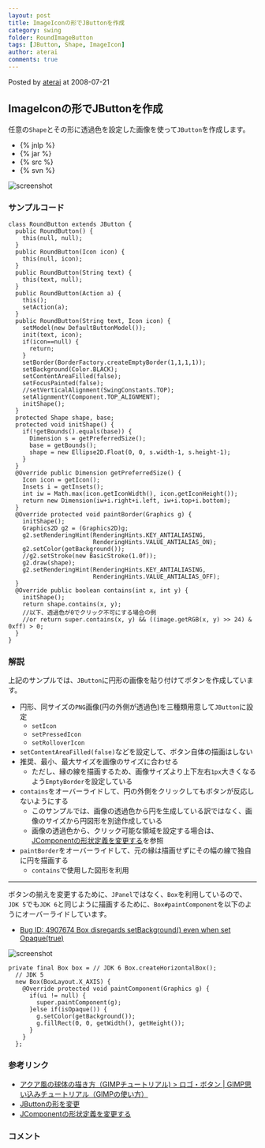 ```yaml
---
layout: post
title: ImageIconの形でJButtonを作成
category: swing
folder: RoundImageButton
tags: [JButton, Shape, ImageIcon]
author: aterai
comments: true
---
```


Posted by [aterai](http://terai.xrea.jp/aterai.html) at 2008-07-21

## ImageIconの形でJButtonを作成
任意の`Shape`とその形に透過色を設定した画像を使って`JButton`を作成します。

- {% jnlp %}
- {% jar %}
- {% src %}
- {% svn %}

<!-- dummy comment line for breaking list -->

![screenshot](https://lh6.googleusercontent.com/_9Z4BYR88imo/TQTSO4fquKI/AAAAAAAAAic/UdMAZSREN1U/s800/RoundImageButton.png)

### サンプルコード
<pre class="prettyprint"><code>class RoundButton extends JButton {
  public RoundButton() {
    this(null, null);
  }
  public RoundButton(Icon icon) {
    this(null, icon);
  }
  public RoundButton(String text) {
    this(text, null);
  }
  public RoundButton(Action a) {
    this();
    setAction(a);
  }
  public RoundButton(String text, Icon icon) {
    setModel(new DefaultButtonModel());
    init(text, icon);
    if(icon==null) {
      return;
    }
    setBorder(BorderFactory.createEmptyBorder(1,1,1,1));
    setBackground(Color.BLACK);
    setContentAreaFilled(false);
    setFocusPainted(false);
    //setVerticalAlignment(SwingConstants.TOP);
    setAlignmentY(Component.TOP_ALIGNMENT);
    initShape();
  }
  protected Shape shape, base;
  protected void initShape() {
    if(!getBounds().equals(base)) {
      Dimension s = getPreferredSize();
      base = getBounds();
      shape = new Ellipse2D.Float(0, 0, s.width-1, s.height-1);
    }
  }
  @Override public Dimension getPreferredSize() {
    Icon icon = getIcon();
    Insets i = getInsets();
    int iw = Math.max(icon.getIconWidth(), icon.getIconHeight());
    return new Dimension(iw+i.right+i.left, iw+i.top+i.bottom);
  }
  @Override protected void paintBorder(Graphics g) {
    initShape();
    Graphics2D g2 = (Graphics2D)g;
    g2.setRenderingHint(RenderingHints.KEY_ANTIALIASING,
                        RenderingHints.VALUE_ANTIALIAS_ON);
    g2.setColor(getBackground());
    //g2.setStroke(new BasicStroke(1.0f));
    g2.draw(shape);
    g2.setRenderingHint(RenderingHints.KEY_ANTIALIASING,
                        RenderingHints.VALUE_ANTIALIAS_OFF);
  }
  @Override public boolean contains(int x, int y) {
    initShape();
    return shape.contains(x, y);
    //以下、透過色が0でクリック不可にする場合の例
    //or return super.contains(x, y) &amp;&amp; ((image.getRGB(x, y) &gt;&gt; 24) &amp; 0xff) &gt; 0;
  }
}
</code></pre>

### 解説
上記のサンプルでは、`JButton`に円形の画像を貼り付けてボタンを作成しています。

- 円形、同サイズの`PNG`画像(円の外側が透過色)を三種類用意して`JButton`に設定
    - `setIcon`
    - `setPressedIcon`
    - `setRolloverIcon`
- `setContentAreaFilled(false)`などを設定して、ボタン自体の描画はしない
- 推奨、最小、最大サイズを画像のサイズに合わせる
    - ただし、縁の線を描画するため、画像サイズより上下左右`1px`大きくなるよう`EmptyBorder`を設定している
- `contains`をオーバーライドして、円の外側をクリックしてもボタンが反応しないようにする
    - このサンプルでは、画像の透過色から円を生成している訳ではなく、画像のサイズから円図形を別途作成している
    - 画像の透過色から、クリック可能な領域を設定する場合は、[JComponentの形状定義を変更する](http://terai.xrea.jp/Swing/MoveNonRectangularImage.html)を参照
- `paintBorder`をオーバーライドして、元の縁は描画せずにその幅の線で独自に円を描画する
    - `contains`で使用した図形を利用

<!-- dummy comment line for breaking list -->

- - - -
ボタンの揃えを変更するために、`JPanel`ではなく、`Box`を利用しているので、`JDK 5`でも`JDK 6`と同じように描画するために、`Box#paintComponent`を以下のようにオーバーライドしています。
- [Bug ID: 4907674 Box disregards setBackground() even when set Opaque(true)](http://bugs.sun.com/bugdatabase/view_bug.do?bug_id=4907674)

<!-- dummy comment line for breaking list -->

![screenshot](https://lh3.googleusercontent.com/_9Z4BYR88imo/TQTSRb592NI/AAAAAAAAAig/4HrfRUSkPxc/s800/RoundImageButton1.png)

<pre class="prettyprint"><code>private final Box box = // JDK 6 Box.createHorizontalBox();
  // JDK 5
  new Box(BoxLayout.X_AXIS) {
    @Override protected void paintComponent(Graphics g) {
      if(ui != null) {
        super.paintComponent(g);
      }else if(isOpaque()) {
        g.setColor(getBackground());
        g.fillRect(0, 0, getWidth(), getHeight());
      }
    }
  };
</code></pre>

### 参考リンク
- [アクア風の球体の描き方（GIMPチュートリアル) > ロゴ・ボタン | GIMP思い込みチュートリアル（GIMPの使い方）](http://gimp.blog.shinobi.jp/Entry/18/)
- [JButtonの形を変更](http://terai.xrea.jp/Swing/RoundButton.html)
- [JComponentの形状定義を変更する](http://terai.xrea.jp/Swing/MoveNonRectangularImage.html)

<!-- dummy comment line for breaking list -->

### コメント

